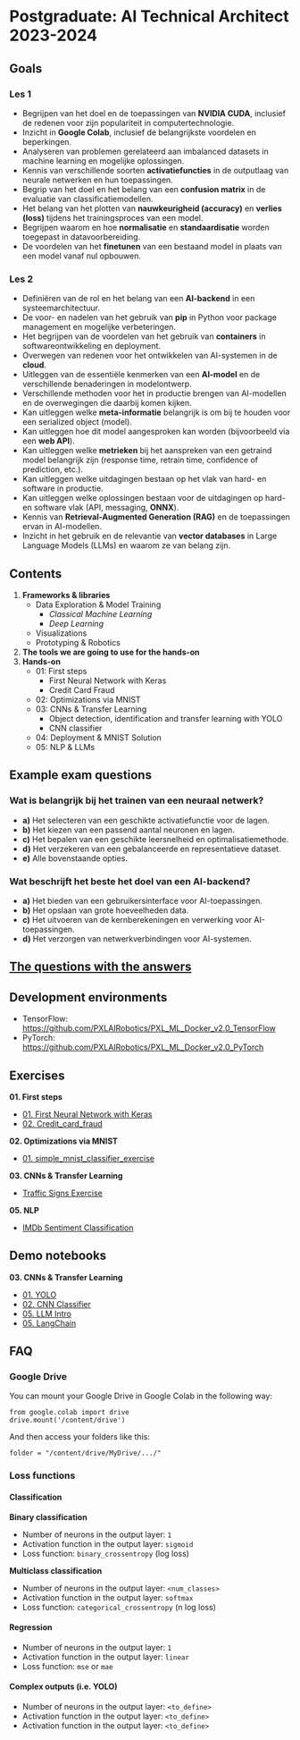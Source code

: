 # Postgraduate: AI Technical Architect 2023-2024

## Goals

### Les 1
- Begrijpen van het doel en de toepassingen van **NVIDIA CUDA**, inclusief de redenen voor zijn populariteit in computertechnologie.
- Inzicht in **Google Colab**, inclusief de belangrijkste voordelen en beperkingen.
- Analyseren van problemen gerelateerd aan imbalanced datasets in machine learning en mogelijke oplossingen.
- Kennis van verschillende soorten **activatiefuncties** in de outputlaag van neurale netwerken en hun toepassingen.
- Begrip van het doel en het belang van een **confusion matrix** in de evaluatie van classificatiemodellen.
- Het belang van het plotten van **nauwkeurigheid (accuracy)** en **verlies (loss)** tijdens het trainingsproces van een model.
- Begrijpen waarom en hoe **normalisatie** en **standaardisatie** worden toegepast in datavoorbereiding.
- De voordelen van het **finetunen** van een bestaand model in plaats van een model vanaf nul opbouwen.

### Les 2
- Definiëren van de rol en het belang van een **AI-backend** in een systeemarchitectuur.
- De voor- en nadelen van het gebruik van **pip** in Python voor package management en mogelijke verbeteringen.
- Het begrijpen van de voordelen van het gebruik van **containers** in softwareontwikkeling en deployment.
- Overwegen van redenen voor het ontwikkelen van AI-systemen in de **cloud**.
- Uitleggen van de essentiële kenmerken van een **AI-model** en de verschillende benaderingen in modelontwerp.
- Verschillende methoden voor het in productie brengen van AI-modellen en de overwegingen die daarbij komen kijken.
- Kan uitleggen welke **meta-informatie** belangrijk is om bij te houden voor een serialized object (model).
- Kan uitleggen hoe dit model aangesproken kan worden (bijvoorbeeld via een **web API**).
- Kan uitleggen welke **metrieken** bij het aanspreken van een getraind model belangrijk zijn (response time, retrain time, confidence of prediction, etc.).
- Kan uitleggen welke uitdagingen bestaan op het vlak van hard- en software in productie.
- Kan uitleggen welke oplossingen bestaan voor de uitdagingen op hard- en software vlak (API, messaging, **ONNX**).
- Kennis van **Retrieval-Augmented Generation (RAG)** en de toepassingen ervan in AI-modellen.
- Inzicht in het gebruik en de relevantie van **vector databases** in Large Language Models (LLMs) en waarom ze van belang zijn.


## Contents

1. **Frameworks & libraries**
   - Data Exploration & Model Training
     - *Classical Machine Learning*
     - *Deep Learning*
   - Visualizations
   - Prototyping & Robotics
2. **The tools we are going to use for the hands-on**
3. **Hands-on**
   - 01: First steps
     - First Neural Network with Keras
     - Credit Card Fraud
   - 02: Optimizations via MNIST
   - 03: CNNs & Transfer Learning
     - Object detection, identification and transfer learning with YOLO
     - CNN classifier
   - 04: Deployment & MNIST Solution
   - 05: NLP & LLMs


## Example exam questions

### Wat is belangrijk bij het trainen van een neuraal netwerk?
- **a)** Het selecteren van een geschikte activatiefunctie voor de lagen.
- **b)** Het kiezen van een passend aantal neuronen en lagen.
- **c)** Het bepalen van een geschikte leersnelheid en optimalisatiemethode.
- **d)** Het verzekeren van een gebalanceerde en representatieve dataset.
- **e)** Alle bovenstaande opties.


### Wat beschrijft het beste het doel van een AI-backend?
- **a)** Het bieden van een gebruikersinterface voor AI-toepassingen.
- **b)** Het opslaan van grote hoeveelheden data.
- **c)** Het uitvoeren van de kernberekeningen en verwerking voor AI-toepassingen.
- **d)** Het verzorgen van netwerkverbindingen voor AI-systemen.

## [The questions with the answers](questionswithanswers.md)

## Development environments
* TensorFlow: https://github.com/PXLAIRobotics/PXL_ML_Docker_v2.0_TensorFlow
* PyTorch: https://github.com/PXLAIRobotics/PXL_ML_Docker_v2.0_PyTorch


## Exercises
**01. First steps**
* [01. First Neural Network with Keras](01.%20First%20Steps/01.%20First%20Neural%20Network%20with%20Keras.ipynb)  
* [02. Credit_card_fraud](01.%20First%20Steps/02.%20Credit_card_fraud.ipynb)

**02. Optimizations via MNIST**
* [01. simple_mnist_classifier_exercise](02.%20Optimization/01.%20simple_mnist_classifier_exercise.ipynb)

**03. CNNs & Transfer Learning**
* [Traffic Signs Exercise](03.%20CNNs%20_%20Transfer%20Learning/Traffic%20Signs%20Exercise.md)

**05. NLP**
* [IMDb Sentiment Classification](05_NLP/03.%20basic_imdb_classifier_exercise.ipynb)

## Demo notebooks
**03. CNNs & Transfer Learning**
* [01. YOLO](03.%20CNNs%20_%20Transfer%20Learning/01.%20YOLO.ipynb)
* [02. CNN Classifier](03.%20CNNs%20_%20Transfer%20Learning/02.%20demo_cnn_classifier.ipynb)
* [05. LLM Intro](05_NLP/01.%20Practical_example_with_LLMs.ipynb)
* [05. LangChain](05_NLP/02.%20LangChain_Example.ipynb)

## FAQ

### Google Drive
You can mount your Google Drive in Google Colab in the following way:

```
from google.colab import drive
drive.mount('/content/drive')
```

And then access your folders like this:

```
folder = "/content/drive/MyDrive/.../"
```

### Loss functions
#### Classification
**Binary classification**
* Number of neurons in the output layer: `1`
* Activation function in the output layer: `sigmoid`
* Loss function: `binary_crossentropy` (log loss)

**Multiclass classification**
* Number of neurons in the output layer: `<num_classes>`
* Activation function in the output layer: `softmax`
* Loss function: `categorical_crossentropy` (n log loss)

#### Regression
* Number of neurons in the output layer: `1`
* Activation function in the output layer: `linear`
* Loss function: `mse` or `mae`

#### Complex outputs (i.e. YOLO)
* Number of neurons in the output layer: `<to_define>`
* Activation function in the output layer: `<to_define>`
* Activation function in the output layer: `<to_define>`
